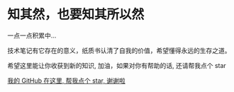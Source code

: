 # 知其然，也要知其所以然

一点一点积累中...

技术笔记有它存在的意义，纸质书认清了自我的价值，希望懂得永远的生存之道。

希望这里能让你收获到新的知识, 加油，如果对你有帮助的话, 还请帮我点个 star

[我的 GitHub 在这里, 帮我点个 star, 谢谢啦](https://github.com/19-xiaogao/Note)
